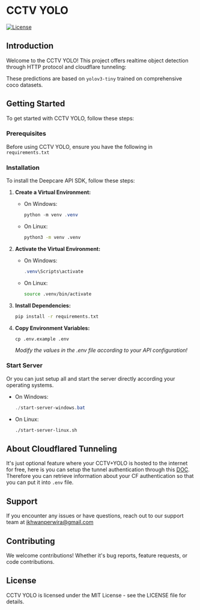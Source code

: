 # CCTV YOLO

[![License](https://img.shields.io/badge/license-MIT-green.svg)](https://opensource.org/licenses/MIT)

## Introduction

Welcome to the CCTV YOLO! This project offers realtime object detection through HTTP protocol and cloudflare tunneling:

These predictions are based on `yolov3-tiny` trained on comprehensive coco datasets.

## Getting Started

To get started with CCTV YOLO, follow these steps:

### Prerequisites

Before using CCTV YOLO, ensure you have the following in `requirements.txt`

### Installation

To install the Deepcare API SDK, follow these steps:

1. **Create a Virtual Environment:**

    * On Windows:
      ```powershell
      python -m venv .venv
      ```
    * On Linux:
      ```bash
      python3 -m venv .venv
      ```

2. **Activate the Virtual Environment:**
    * On Windows:
      ```powershell
      .venv\Scripts\activate
      ```
    * On Linux:
      ```bash
      source .venv/bin/activate
      ```
3. **Install Dependencies:**
    ```bash
    pip install -r requirements.txt
    ```

4. **Copy Environment Variables:**
    ```
    cp .env.example .env
    ```
    *Modify the values in the .env file according to your API configuration!*

### Start Server
Or you can just setup all and start the server directly according your operating systems.

  * On Windows:
    ```powershell
    ./start-server-windows.bat
    ```
  * On Linux:
    ```bash
    ./start-server-linux.sh
    ```

## About Cloudflared Tunneling
It's just optional feature where your CCTV+YOLO is hosted to the internet for free, here is you can setup the tunnel authentication through this [DOC](https://developers.cloudflare.com/cloudflare-one/connections/connect-networks/get-started/create-local-tunnel/). Therefore you can retrieve information about your CF authentication so that you can put it into `.env` file.

## Support
If you encounter any issues or have questions, reach out to our support team at [ikhwanperwira@gmail.com](ikhwanperwira@gmail.com)

## Contributing

We welcome contributions! Whether it's bug reports, feature requests, or code contributions.

## License
CCTV YOLO is licensed under the MIT License - see the LICENSE file for details.
